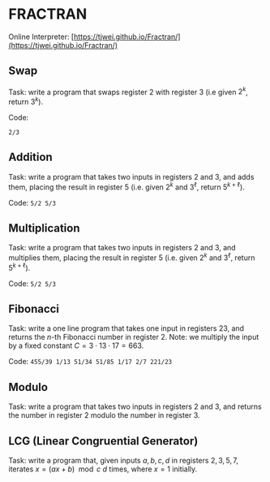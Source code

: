 # FRACTRAN

Online Interpreter: [https://tjwei.github.io/Fractran/](https://tjwei.github.io/Fractran/)

## Swap
Task: write a program that swaps register $2$ with register $3$ (i.e given $2^k$, return $3^k$).

Code:

```2/3```

## Addition

Task: write a program that takes two inputs in registers $2$ and $3$, and adds them, placing the result in register $5$ (i.e. given $2^k$ and $3^\ell$, return $5^{k+\ell}$).

Code:
```5/2 5/3```

## Multiplication

Task: write a program that takes two inputs in registers $2$ and $3$, and multiplies them, placing the result in register $5$ (i.e. given $2^k$ and $3^\ell$, return $5^{k+\ell}$).

Code:
```5/2 5/3```

## Fibonacci

Task: write a one line program that takes one input in registers $23$, and returns the $n$-th Fibonacci number in register $2$.
Note: we multiply the input by a fixed constant $C = 3\cdot13\cdot17 = 663.$

Code:
```455/39 1/13 51/34 51/85 1/17 2/7 221/23```

## Modulo

Task: write a program that takes two inputs in registers $2$ and $3,$ and returns the number in register $2$ modulo the number in register $3$.

## LCG (Linear Congruential Generator)

Task: write a program that, given inputs $a, b, c, d$ in registers $2,3,5,7,$ iterates $x = (ax + b) \mod c$ $d$ times, where $x = 1$ initially.